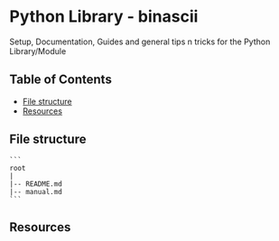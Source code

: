 # Python Library - binascii

Setup, Documentation, Guides and general tips n tricks for the Python Library/Module

## Table of Contents
* [File structure](#file-structure)
* [Resources](#resources)

## File structure

	```
	root
	|
	|-- README.md
	|-- manual.md
	```

## Resources

